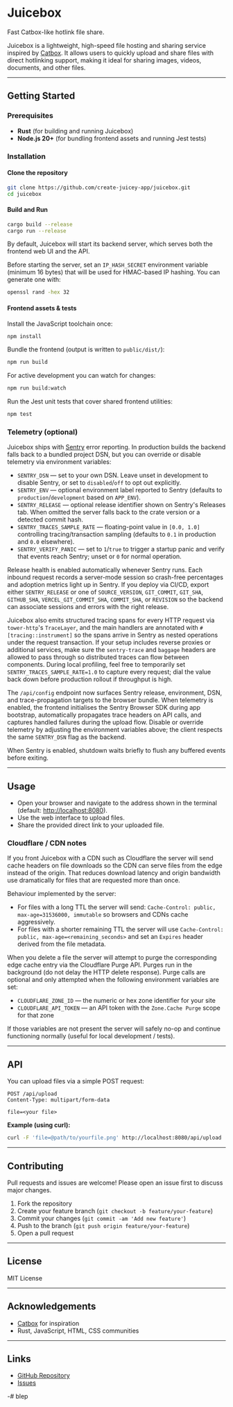 # Juicebox

Fast Catbox-like hotlink file share.

Juicebox is a lightweight, high-speed file hosting and sharing service inspired by [Catbox](https://catbox.moe/). It allows users to quickly upload and share files with direct hotlinking support, making it ideal for sharing images, videos, documents, and other files.

---

## Getting Started

### Prerequisites

- **Rust** (for building and running Juicebox)
- **Node.js 20+** (for bundling frontend assets and running Jest tests)

### Installation

#### Clone the repository

```bash
git clone https://github.com/create-juicey-app/juicebox.git
cd juicebox
```

#### Build and Run

```bash
cargo build --release
cargo run --release
```

By default, Juicebox will start its backend server, which serves both the frontend web UI and the API.

Before starting the server, set an `IP_HASH_SECRET` environment variable (minimum 16 bytes) that will be used for HMAC-based IP hashing. You can generate one with:

```bash
openssl rand -hex 32
```

#### Frontend assets & tests

Install the JavaScript toolchain once:

```bash
npm install
```

Bundle the frontend (output is written to `public/dist/`):

```bash
npm run build
```

For active development you can watch for changes:

```bash
npm run build:watch
```

Run the Jest unit tests that cover shared frontend utilities:

```bash
npm test
```

### Telemetry (optional)

Juicebox ships with [Sentry](https://sentry.io/) error reporting. In production builds the backend falls back to a bundled project DSN, but you can override or disable telemetry via environment variables:

- `SENTRY_DSN` &mdash; set to your own DSN. Leave unset in development to disable Sentry, or set to `disabled`/`off` to opt out explicitly.
- `SENTRY_ENV` &mdash; optional environment label reported to Sentry (defaults to `production`/`development` based on `APP_ENV`).
- `SENTRY_RELEASE` &mdash; optional release identifier shown on Sentry's Releases tab. When omitted the server falls back to the crate version or a detected commit hash.
- `SENTRY_TRACES_SAMPLE_RATE` &mdash; floating-point value in `[0.0, 1.0]` controlling tracing/transaction sampling (defaults to `0.1` in production and `0.0` elsewhere).
- `SENTRY_VERIFY_PANIC` &mdash; set to `1`/`true` to trigger a startup panic and verify that events reach Sentry; unset or `0` for normal operation.

Release health is enabled automatically whenever Sentry runs. Each inbound request records a server-mode session so crash-free percentages and adoption metrics light up in Sentry. If you deploy via CI/CD, export either `SENTRY_RELEASE` or one of `SOURCE_VERSION`, `GIT_COMMIT`, `GIT_SHA`, `GITHUB_SHA`, `VERCEL_GIT_COMMIT_SHA`, `COMMIT_SHA`, or `REVISION` so the backend can associate sessions and errors with the right release.

Juicebox also emits structured tracing spans for every HTTP request via `tower-http`'s `TraceLayer`, and the main handlers are annotated with `#[tracing::instrument]` so the spans arrive in Sentry as nested operations under the request transaction. If your setup includes reverse proxies or additional services, make sure the `sentry-trace` and `baggage` headers are allowed to pass through so distributed traces can flow between components. During local profiling, feel free to temporarily set `SENTRY_TRACES_SAMPLE_RATE=1.0` to capture every request; dial the value back down before production rollout if throughput is high.

The `/api/config` endpoint now surfaces Sentry release, environment, DSN, and trace-propagation targets to the browser bundle. When telemetry is enabled, the frontend initialises the Sentry Browser SDK during app bootstrap, automatically propagates trace headers on API calls, and captures handled failures during the upload flow. Disable or override telemetry by adjusting the environment variables above; the client respects the same `SENTRY_DSN` flag as the backend.

When Sentry is enabled, shutdown waits briefly to flush any buffered events before exiting.

---

## Usage

- Open your browser and navigate to the address shown in the terminal (default: [http://localhost:8080](http://localhost:8080)).
- Use the web interface to upload files.
- Share the provided direct link to your uploaded file.

### Cloudflare / CDN notes

If you front Juicebox with a CDN such as Cloudflare the server will send cache headers on file downloads so the CDN can serve files from the edge instead of the origin. That reduces download latency and origin bandwidth use dramatically for files that are requested more than once.

Behaviour implemented by the server:

- For files with a long TTL the server will send: `Cache-Control: public, max-age=31536000, immutable` so browsers and CDNs cache aggressively.
- For files with a shorter remaining TTL the server will use `Cache-Control: public, max-age=<remaining_seconds>` and set an `Expires` header derived from the file metadata.

When you delete a file the server will attempt to purge the corresponding edge cache entry via the Cloudflare Purge API. Purges run in the background (do not delay the HTTP delete response). Purge calls are optional and only attempted when the following environment variables are set:

- `CLOUDFLARE_ZONE_ID` — the numeric or hex zone identifier for your site
- `CLOUDFLARE_API_TOKEN` — an API token with the `Zone.Cache Purge` scope for that zone

If those variables are not present the server will safely no-op and continue functioning normally (useful for local development / tests).

---

## API

You can upload files via a simple POST request:

```http
POST /api/upload
Content-Type: multipart/form-data

file=<your file>
```

**Example (using curl):**

```bash
curl -F 'file=@path/to/yourfile.png' http://localhost:8080/api/upload
```

---

## Contributing

Pull requests and issues are welcome! Please open an issue first to discuss major changes.

1. Fork the repository
2. Create your feature branch (`git checkout -b feature/your-feature`)
3. Commit your changes (`git commit -am 'Add new feature'`)
4. Push to the branch (`git push origin feature/your-feature`)
5. Open a pull request

---

## License

MIT License

---

## Acknowledgements

- [Catbox](https://catbox.moe/) for inspiration
- Rust, JavaScript, HTML, CSS communities

---

## Links

- [GitHub Repository](https://github.com/create-juicey-app/juicebox)
- [Issues](https://github.com/create-juicey-app/juicebox/issues)

-# blep
